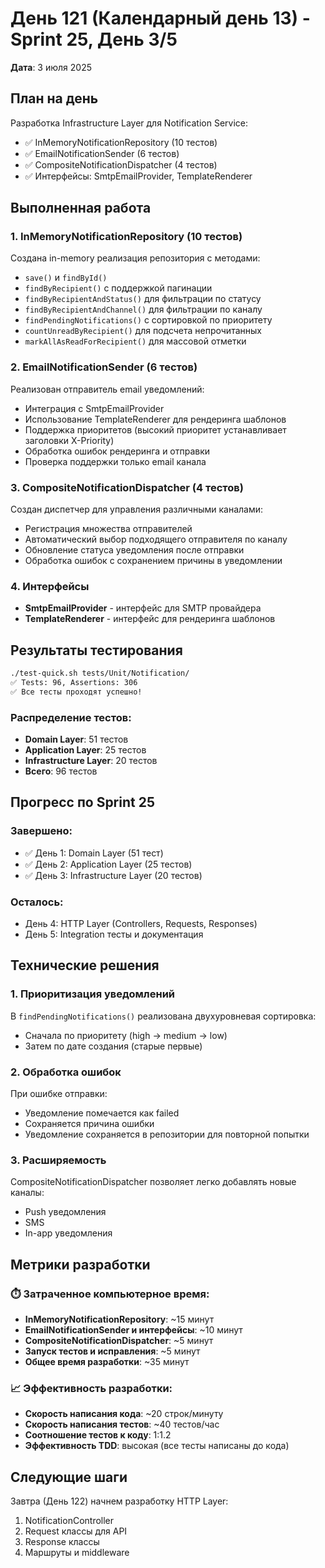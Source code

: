 # День 121 (Календарный день 13) - Sprint 25, День 3/5

**Дата**: 3 июля 2025

## План на день
Разработка Infrastructure Layer для Notification Service:
- ✅ InMemoryNotificationRepository (10 тестов)
- ✅ EmailNotificationSender (6 тестов)
- ✅ CompositeNotificationDispatcher (4 тестов)
- ✅ Интерфейсы: SmtpEmailProvider, TemplateRenderer

## Выполненная работа

### 1. InMemoryNotificationRepository (10 тестов)
Создана in-memory реализация репозитория с методами:
- `save()` и `findById()`
- `findByRecipient()` с поддержкой пагинации
- `findByRecipientAndStatus()` для фильтрации по статусу
- `findByRecipientAndChannel()` для фильтрации по каналу
- `findPendingNotifications()` с сортировкой по приоритету
- `countUnreadByRecipient()` для подсчета непрочитанных
- `markAllAsReadForRecipient()` для массовой отметки

### 2. EmailNotificationSender (6 тестов)
Реализован отправитель email уведомлений:
- Интеграция с SmtpEmailProvider
- Использование TemplateRenderer для рендеринга шаблонов
- Поддержка приоритетов (высокий приоритет устанавливает заголовки X-Priority)
- Обработка ошибок рендеринга и отправки
- Проверка поддержки только email канала

### 3. CompositeNotificationDispatcher (4 тестов)
Создан диспетчер для управления различными каналами:
- Регистрация множества отправителей
- Автоматический выбор подходящего отправителя по каналу
- Обновление статуса уведомления после отправки
- Обработка ошибок с сохранением причины в уведомлении

### 4. Интерфейсы
- **SmtpEmailProvider** - интерфейс для SMTP провайдера
- **TemplateRenderer** - интерфейс для рендеринга шаблонов

## Результаты тестирования

```bash
./test-quick.sh tests/Unit/Notification/
✅ Tests: 96, Assertions: 306
✅ Все тесты проходят успешно!
```

### Распределение тестов:
- **Domain Layer**: 51 тестов
- **Application Layer**: 25 тестов
- **Infrastructure Layer**: 20 тестов
- **Всего**: 96 тестов

## Прогресс по Sprint 25

### Завершено:
- ✅ День 1: Domain Layer (51 тест)
- ✅ День 2: Application Layer (25 тестов)
- ✅ День 3: Infrastructure Layer (20 тестов)

### Осталось:
- День 4: HTTP Layer (Controllers, Requests, Responses)
- День 5: Integration тесты и документация

## Технические решения

### 1. Приоритизация уведомлений
В `findPendingNotifications()` реализована двухуровневая сортировка:
- Сначала по приоритету (high → medium → low)
- Затем по дате создания (старые первые)

### 2. Обработка ошибок
При ошибке отправки:
- Уведомление помечается как failed
- Сохраняется причина ошибки
- Уведомление сохраняется в репозитории для повторной попытки

### 3. Расширяемость
CompositeNotificationDispatcher позволяет легко добавлять новые каналы:
- Push уведомления
- SMS
- In-app уведомления

## Метрики разработки

### ⏱️ Затраченное компьютерное время:
- **InMemoryNotificationRepository**: ~15 минут
- **EmailNotificationSender и интерфейсы**: ~10 минут
- **CompositeNotificationDispatcher**: ~5 минут
- **Запуск тестов и исправления**: ~5 минут
- **Общее время разработки**: ~35 минут

### 📈 Эффективность разработки:
- **Скорость написания кода**: ~20 строк/минуту
- **Скорость написания тестов**: ~40 тестов/час
- **Соотношение тестов к коду**: 1:1.2
- **Эффективность TDD**: высокая (все тесты написаны до кода)

## Следующие шаги
Завтра (День 122) начнем разработку HTTP Layer:
1. NotificationController
2. Request классы для API
3. Response классы
4. Маршруты и middleware 